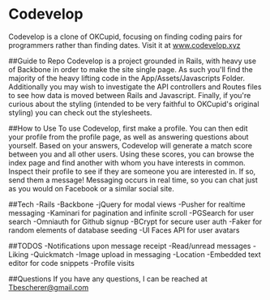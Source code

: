 # Codevelop
  Codevelop is a clone of OKCupid, focusing on finding coding pairs for programmers rather than finding dates. Visit it at www.codevelop.xyz

##Guide to Repo
  Codevelop is a project grounded in Rails, with heavy use of Backbone in order to make the site single page.
  As such you'll find the majority of the heavy lifting code in the App/Assets/Javascripts Folder. Additionally you may wish to investigate the API controllers and Routes files to see how data is moved between Rails and Javascript. Finally, if you're curious about the styling (intended to be very faithful to OKCupid's original styling) you can check out the stylesheets.

##How to Use
  To use Codevelop, first make a profile. You can then edit your profile from the profile page, as well as answering questions about yourself. Based on your answers, Codevelop will generate a match score between you and all other users. Using these scores, you can browse the index page and find another with whom you have interests in common. Inspect their profile to see if they are someone you are interested in. If so, send them a message! Messaging occurs in real time, so you can chat just as you would on Facebook or a similar social site.
  
##Tech
  -Rails
  -Backbone
  -jQuery for modal views
  -Pusher for realtime messaging
  -Kaminari for pagination and infinite scroll
  -PGSearch for user search
  -Omniauth for Github signup
  -BCrypt for secure user auth
  -Faker for random elements of database seeding
  -UI Faces API for user avatars

##TODOS
  -Notifications upon message receipt
  -Read/unread messages
  -Liking
  -Quickmatch
  -Image upload in messaging
  -Location
  -Embedded text editor for code snippets
  -Profile visits

##Questions
  If you have any questions, I can be reached at Tbescherer@gmail.com
